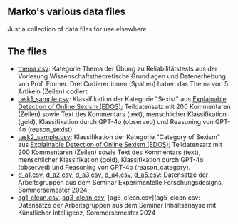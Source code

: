## Marko's various data files
Just a collection of data files for use elsewhere

## The files
- [thema.csv](thema.csv): Kategorie Thema der Übung zu Reliabilitätstests aus der Vorlesung Wissenschaftstheoretische Grundlagen und Datenerhebung von Prof. Emmer. Drei Codierer:innen (Spalten) haben das Thema von 5 Artikeln (Zeilen) codiert.
- [task1_sample.csv](task1_sample.csv): Klassifikation der Kategorie "Sexist" aus [Explainable Detection of Online Sexism (EDOS)](https://github.com/rewire-online/edos); Teildatensatz mit 200 Kommentaren (Zeilen) sowie Text des Kommentars (text), menschlicher Klassifikation (gold), Klassifikation durch GPT-4o (observed) und Reasoning von GPT-4o (reason_sexist).
- [task2_sample.csv](task2_sample.csv): Klassifikation der Kategorie "Category of Sexism" aus [Explainable Detection of Online Sexism (EDOS)](https://github.com/rewire-online/edos); Teildatensatz mit 200 Kommentaren (Zeilen) sowie Text des Kommentars (text), menschlicher Klassifikation (gold), Klassifikation durch GPT-4o (observed) und Reasoning von GPT-4o (reason_category).
- [d_a1.csv](d_a1.csv), [d_a2.csv](d_a2.csv), [d_a3.csv](d_a3.csv), [d_a4.csv](d_a4.csv), [d_a5.csv](d_a5.csv): Datensätze der Arbeitsgruppen aus dem Seminar Experimentelle Forschungsdesigns, Sommersemester 2024
- [ag1_clean.csv](ag1_clean.csv), [ag3_clean.csv](ag3_clean.csv), [ag5_clean.csv](ag5_clean.csv: Datensätze der Arbeitsgruppen aus dem Seminar Inhaltsanayse mit Künstlicher Intelligenz, Sommersemester 2024
